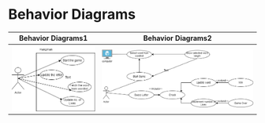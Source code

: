 # Behavior Diagrams

|Behavior Diagrams1|Behavior Diagrams2|
|:--:|:--:|
|![Behavior Diagrams1](BehaviorDiagrams1.png)|![Behavior Diagrams2](BehaviorDiagrams2.png)|
